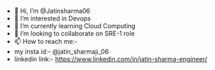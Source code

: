 - 👋 Hi, I’m @Jatinsharma06
- 👀 I’m interested in Devops
- 🌱 I’m currently learning Cloud Computing
- 💞️ I’m looking to collaborate on SRE-1 role
- 📫 How to reach me:-
- my insta id:- @jatin_sharmaji_06
- linkedin link:- https://www.linkedin.com/in/jatin-sharma-engineer/
<!---
Jatinsharma06/Jatinsharma06 is a ✨ special ✨ repository because its `README.md` (this file) appears on your GitHub profile.
You can click the Preview link to take a look at your changes.
--->
